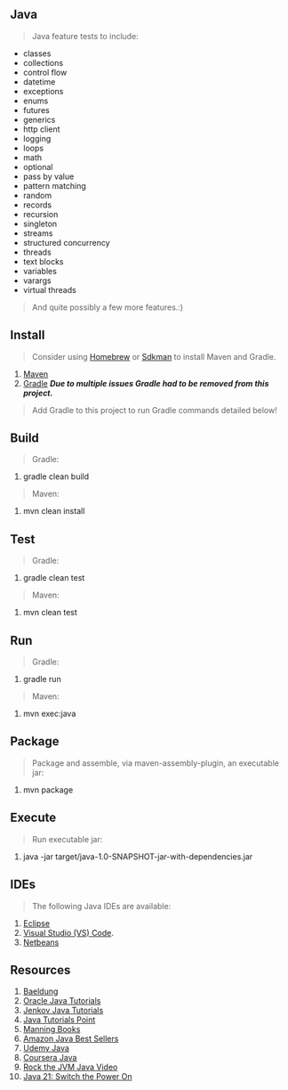 Java
----
>Java feature tests to include:
* classes
* collections
* control flow
* datetime
* exceptions
* enums
* futures
* generics
* http client
* logging
* loops
* math
* optional
* pass by value
* pattern matching
* random
* records
* recursion
* singleton
* streams
* structured concurrency
* threads
* text blocks
* variables
* varargs
* virtual threads
>And quite possibly a few more features.:)

Install
-------
>Consider using [Homebrew](https://brew.sh/) or [Sdkman](https://sdkman.io/) to install Maven and Gradle.
1. [Maven](https://maven.apache.org/)
2. [Gradle](https://gradle.org/)  ***Due to multiple issues Gradle had to be removed from this project.***

>Add Gradle to this project to run Gradle commands detailed below!

Build
-----
>Gradle:
1. gradle clean build

>Maven:
1. mvn clean install

Test
----
>Gradle:
1. gradle clean test

>Maven:
1. mvn clean test

Run
---
>Gradle:
1. gradle run

>Maven:
1. mvn exec:java

Package
-------
>Package and assemble, via maven-assembly-plugin, an executable jar:
1. mvn package

Execute
-------
>Run executable jar:
1. java -jar target/java-1.0-SNAPSHOT-jar-with-dependencies.jar

IDEs
----
>The following Java IDEs are available:
1. [Eclipse](https://www.eclipse.org/downloads/packages/release/kepler/sr1/eclipse-ide-java-developers)
2. [Visual Studio (VS) Code]( https://code.visualstudio.com/download ).
3. [Netbeans](https://netbeans.apache.org/)

Resources
---------
1. [Baeldung](https://www.baeldung.com/)
2. [Oracle Java Tutorials](https://docs.oracle.com/javase/tutorial/)
3. [Jenkov Java Tutorials](https://jenkov.com/tutorials/java/index.html)
4. [Java Tutorials Point](https://www.tutorialspoint.com/java/index.htm)
5. [Manning Books](https://www.manning.com/)
6. [Amazon Java Best Sellers](https://www.amazon.com/Best-Sellers-Books-Java-Programming/zgbs/books/3608)
7. [Udemy Java](https://www.udemy.com/courses/search/?src=ukw&q=java)
8. [Coursera Java](https://www.coursera.org/search?query=java&)
9. [Rock the JVM Java Video](https://www.youtube.com/watch?v=sjGjoDiD2F8)
10. [Java 21: Switch the Power On](https://softwaremill.com/java-21-switch-the-power-on/)